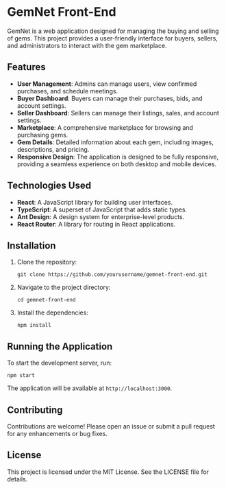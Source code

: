 # GemNet Front-End

GemNet is a web application designed for managing the buying and selling of gems. This project provides a user-friendly interface for buyers, sellers, and administrators to interact with the gem marketplace.

## Features

- **User Management**: Admins can manage users, view confirmed purchases, and schedule meetings.
- **Buyer Dashboard**: Buyers can manage their purchases, bids, and account settings.
- **Seller Dashboard**: Sellers can manage their listings, sales, and account settings.
- **Marketplace**: A comprehensive marketplace for browsing and purchasing gems.
- **Gem Details**: Detailed information about each gem, including images, descriptions, and pricing.
- **Responsive Design**: The application is designed to be fully responsive, providing a seamless experience on both desktop and mobile devices.

## Technologies Used

- **React**: A JavaScript library for building user interfaces.
- **TypeScript**: A superset of JavaScript that adds static types.
- **Ant Design**: A design system for enterprise-level products.
- **React Router**: A library for routing in React applications.

## Installation

1. Clone the repository:
   ```
   git clone https://github.com/yourusername/gemnet-front-end.git
   ```
2. Navigate to the project directory:
   ```
   cd gemnet-front-end
   ```
3. Install the dependencies:
   ```
   npm install
   ```

## Running the Application

To start the development server, run:
```
npm start
```
The application will be available at `http://localhost:3000`.

## Contributing

Contributions are welcome! Please open an issue or submit a pull request for any enhancements or bug fixes.

## License

This project is licensed under the MIT License. See the LICENSE file for details.